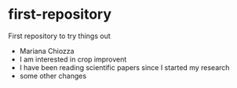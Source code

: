 # first-repository
First repository to try things out

- Mariana Chiozza
- I am interested in crop improvent
- I have been reading scientific papers since I started my research
- some other changes
